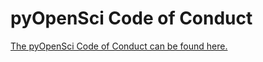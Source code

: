 # pyOpenSci Code of Conduct

[The pyOpenSci Code of Conduct can be found here.](https://www.pyopensci.org/handbook/CODE_OF_CONDUCT.html)
